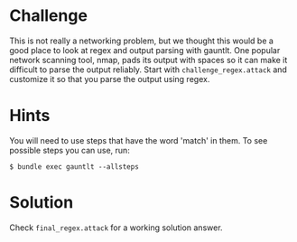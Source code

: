 # Challenge
This is not really a networking problem, but we thought this would be a good place to look at regex and output parsing with gauntlt. One popular network scanning tool, nmap, pads its output with spaces so it can make it difficult to parse the output reliably. Start with `challenge_regex.attack` and customize it so that you parse the output using regex. 

# Hints
You will need to use steps that have the word 'match' in them. To see possible steps you can use, run:
```
$ bundle exec gauntlt --allsteps
```

# Solution
Check `final_regex.attack` for a working solution answer.
